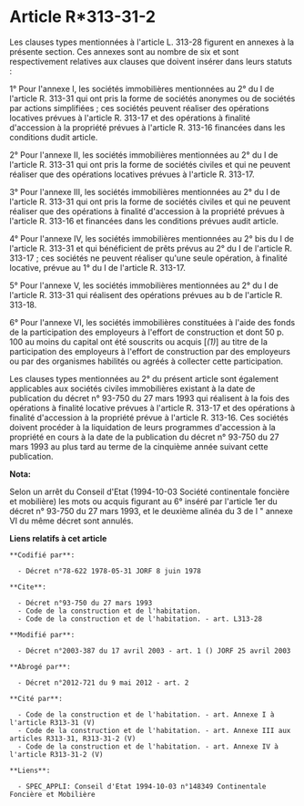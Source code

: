 # Article R*313-31-2

Les clauses types mentionnées à l'article L. 313-28 figurent en annexes à la présente section. Ces annexes sont au nombre de
six et sont respectivement relatives aux clauses que doivent insérer dans leurs statuts :

1° Pour l'annexe I, les sociétés immobilières mentionnées au 2° du I de l'article R. 313-31 qui ont pris la forme de sociétés
anonymes ou de sociétés par actions simplifiées ; ces sociétés peuvent réaliser des opérations locatives prévues à l'article
R. 313-17 et des opérations à finalité d'accession à la propriété prévues à l'article R. 313-16 financées dans les conditions
dudit article.

2° Pour l'annexe II, les sociétés immobilières mentionnées au 2° du I de l'article R. 313-31 qui ont pris la forme de
sociétés civiles et qui ne peuvent réaliser que des opérations locatives prévues à l'article R. 313-17.

3° Pour l'annexe III, les sociétés immobilières mentionnées au 2° du I de l'article R. 313-31 qui ont pris la forme de
sociétés civiles et qui ne peuvent réaliser que des opérations à finalité d'accession à la propriété prévues à l'article R.
313-16 et financées dans les conditions prévues audit article.

4° Pour l'annexe IV, les sociétés immobilières mentionnées au 2° bis du I de l'article R. 313-31 et qui bénéficient de prêts
prévus au 2° du I de l'article R. 313-17 ; ces sociétés ne peuvent réaliser qu'une seule opération, à finalité locative,
prévue au 1° du I de l'article R. 313-17.

5° Pour l'annexe V, les sociétés immobilières mentionnées au 2° du I de l'article R. 313-31 qui réalisent des opérations
prévues au b de l'article R. 313-18.

6° Pour l'annexe VI, les sociétés immobilières constituées à l'aide des fonds de la participation des employeurs à l'effort
de construction et dont 50 p. 100 au moins du capital ont été souscrits ou acquis [*(1)*] au titre de la participation des
employeurs à l'effort de construction par des employeurs ou par des organismes habilités ou agréés à collecter cette
participation.

Les clauses types mentionnées au 2° du présent article sont également applicables aux sociétés civiles immobilières existant
à la date de publication du décret n° 93-750 du 27 mars 1993 qui réalisent à la fois des opérations à finalité locative
prévues à l'article R. 313-17 et des opérations à finalité d'accession à la propriété prévue à l'article R. 313-16. Ces
sociétés doivent procéder à la liquidation de leurs programmes d'accession à la propriété en cours à la date de la
publication du décret n° 93-750 du 27 mars 1993 au plus tard au terme de la cinquième année suivant cette publication.

**Nota:**

Selon un arrêt du Conseil d'Etat (1994-10-03 Société continentale foncière et mobilière) les mots ou acquis figurant au 6°
inséré par l'article 1er du décret n° 93-750 du 27 mars 1993, et le deuxième alinéa du 3 de l " annexe VI du même décret sont
annulés.

**Liens relatifs à cet article**

	**Codifié par**:

	  - Décret n°78-622 1978-05-31 JORF 8 juin 1978

	**Cite**:

	  - Décret n°93-750 du 27 mars 1993
	  - Code de la construction et de l'habitation.
	  - Code de la construction et de l'habitation. - art. L313-28

	**Modifié par**:

	  - Décret n°2003-387 du 17 avril 2003 - art. 1 () JORF 25 avril 2003

	**Abrogé par**:

	  - Décret n°2012-721 du 9 mai 2012 - art. 2

	**Cité par**:

	  - Code de la construction et de l'habitation. - art. Annexe I à l'article R313-31 (V)
	  - Code de la construction et de l'habitation. - art. Annexe III aux articles R313-31, R313-31-2 (V)
	  - Code de la construction et de l'habitation. - art. Annexe IV à l'article R313-31-2 (V)

	**Liens**:

	  - SPEC_APPLI: Conseil d'Etat 1994-10-03 n°148349 Continentale Foncière et Mobilière
